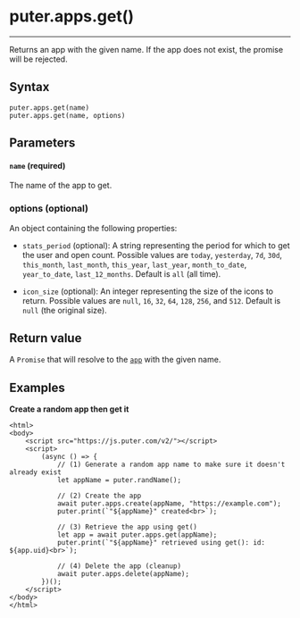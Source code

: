 # puter.apps.get()
* * *

Returns an app with the given name. If the app does not exist, the promise will be rejected.

[](#syntax)Syntax
-----------------

```
puter.apps.get(name)
puter.apps.get(name, options)

```


[](#parameters)Parameters
-------------------------

#### [](#-code-name-code-required-)`name` (required)

The name of the app to get.

### [](#options-optional-)options (optional)

An object containing the following properties:

*   `stats_period` (optional): A string representing the period for which to get the user and open count. Possible values are `today`, `yesterday`, `7d`, `30d`, `this_month`, `last_month`, `this_year`, `last_year`, `month_to_date`, `year_to_date`, `last_12_months`. Default is `all` (all time).
    
*   `icon_size` (optional): An integer representing the size of the icons to return. Possible values are `null`, `16`, `32`, `64`, `128`, `256`, and `512`. Default is `null` (the original size).
    

[](#return-value)Return value
-----------------------------

A `Promise` that will resolve to the [`app`](https://docs.puter.com/Objects/app/) with the given name.

[](#examples)Examples
---------------------

**Create a random app then get it**

```
<html>
<body>
    <script src="https://js.puter.com/v2/"></script>
    <script>
        (async () => {
            // (1) Generate a random app name to make sure it doesn't already exist
            let appName = puter.randName();

            // (2) Create the app
            await puter.apps.create(appName, "https://example.com");
            puter.print(`"${appName}" created<br>`);

            // (3) Retrieve the app using get()
            let app = await puter.apps.get(appName);
            puter.print(`"${appName}" retrieved using get(): id: ${app.uid}<br>`);

            // (4) Delete the app (cleanup)
            await puter.apps.delete(appName);
        })();
    </script>
</body>
</html>

```
